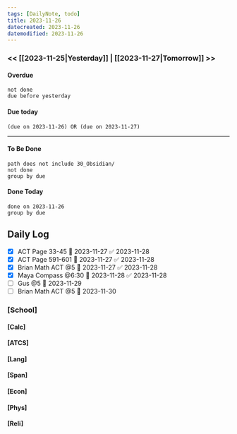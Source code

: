 ```yaml
---
tags: [DailyNote, todo]
title: 2023-11-26
datecreated: 2023-11-26
datemodified: 2023-11-26
---
```


### << [[2023-11-25|Yesterday]] | [[2023-11-27|Tomorrow]] >>

#### Overdue
```tasks
not done
due before yesterday
```
#### Due today

```tasks
(due on 2023-11-26) OR (due on 2023-11-27) 

```
---
#### To Be Done

```tasks
path does not include 30_Obsidian/
not done
group by due
```

#### Done Today

```tasks
done on 2023-11-26
group by due
```

## Daily Log

- [x] ACT Page 33-45 📅 2023-11-27 ✅ 2023-11-28
- [x] ACT Page 591-601 📅 2023-11-27 ✅ 2023-11-28
- [x] Brian Math ACT  @5 📅 2023-11-27 ✅ 2023-11-28
- [x] Maya Compass @6:30 📅 2023-11-28 ✅ 2023-11-28
- [ ] Gus @5 📅 2023-11-29
- [ ] Brian Math ACT @5 📅 2023-11-30 

### [School]

#### [Calc]

#### [ATCS]

#### [Lang]

#### [Span]

#### [Econ]

#### [Phys]

#### [Reli]